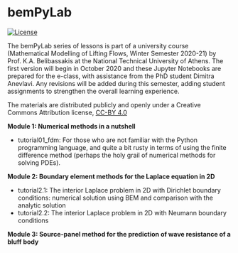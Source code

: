 # bemPyLab

[![License](https://img.shields.io/badge/license-CC--BY%204.0-lightgrey.svg)](https://creativecommons.org/licenses/by/4.0/)

The bemPyLab series of lessons is part of a university course (Mathematical Modelling of Lifting Flows, Winter Semester 2020-21) by Prof. K.A. Belibassakis at the National Technical University of Athens. The first version will begin in October 2020 and these Jupyter Notebooks are prepared for the e-class, with assistance from the PhD student Dimitra Anevlavi. Any revisions will be added during this semester, adding student assignments to strengthen the overall learning experience. 

The materials are distributed publicly and openly under a Creative Commons Attribution license, [CC-BY 4.0](https://creativecommons.org/licenses/by/4.0/)

**Module 1: Numerical methods in a nutshell**

- tutorial01_fdm: For those who are not familiar with the Python programming language, and quite a bit rusty in terms of using the finite difference method (perhaps the holy grail of numerical methods for solving PDEs).

**Module 2: Boundary element methods for the Laplace equation in 2D**

- tutorial2.1: The interior Laplace problem in 2D with Dirichlet boundary conditions: numerical solution using BEM and comparison with the analytic solution
- tutorial2.2: The interior Laplace problem in 2D with Neumann boundary conditions

**Module 3: Source-panel method for the prediction of wave resistance of a bluff body**
